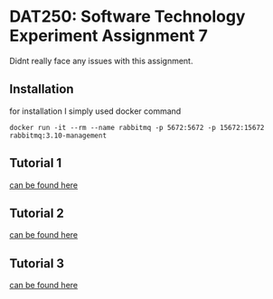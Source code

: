 # DAT250: Software Technology Experiment Assignment 7

Didnt really face any issues with this assignment.

## Installation
for installation I simply used docker command

```docker run -it --rm --name rabbitmq -p 5672:5672 -p 15672:15672 rabbitmq:3.10-management```


## Tutorial 1 
[can be found here](src/tutorial)
## Tutorial 2 
[can be found here](src/workqueues)
## Tutorial 3
[can be found here](src/consumerproducer)

